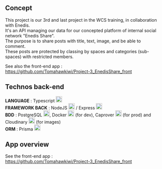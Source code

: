 ## Concept

This project is our 3rd and last project in the WCS training, in collaboration with Enedis.  
It's an API managing our data for our concepted platform of internal social network "Enedis Share".  
The purpose is to share posts with title, text, image, and be able to comment.  
These posts are protected by classing by spaces and categories (sub-spaces) with restricted members.  

See also the front-end app :  
https://github.com/Tomahawkiwi/Project-3_EnedisShare_front  


## Technos back-end

__LANGUAGE__ : Typescript <img height="20" alt="logo Typescript" src="https://upload.wikimedia.org/wikipedia/commons/thumb/4/4c/Typescript_logo_2020.svg/1200px-Typescript_logo_2020.svg.png">  
__FRAMEWORK BACK__ : NodeJS <img height="20" alt="logo NodeJS" src="https://upload.wikimedia.org/wikipedia/commons/thumb/d/d9/Node.js_logo.svg/2560px-Node.js_logo.svg.png"> / Express <img height="20" alt="logo Express" src="https://wsofter.ru/wp-content/uploads/2017/12/node-express.png">  
__BDD__ : PostgreSQL <img height="20" alt="logo PostgreSQL" src="https://upload.wikimedia.org/wikipedia/commons/thumb/2/29/Postgresql_elephant.svg/1200px-Postgresql_elephant.svg.png">, Docker <img height="20" alt="logo Docker" src="https://www.docker.com/wp-content/uploads/2022/03/vertical-logo-monochromatic.png"> (for dev), Caprover <img height="20" alt="logo Caprover" src="https://caprover.com/img/logo.png"> (for prod) and Cloudinary <img height="20" alt="logo Cloudinary" src="https://cloudinary-res.cloudinary.com/image/upload/website/cloudinary_web_favicon.png"> (for images)  
__ORM__ : Prisma <img height="20" alt="logo Prisma" src="https://cdn.freelogovectors.net/wp-content/uploads/2022/01/prisma_logo-freelogovectors.net_.png">  


## App overview

See the front-end app :  
https://github.com/Tomahawkiwi/Project-3_EnedisShare_front  
